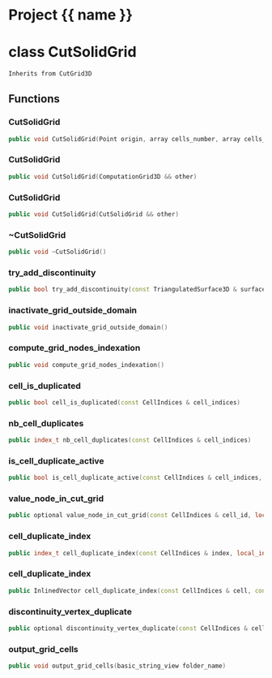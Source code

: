<script setup>
import {useRoute} from 'vitepress'
const {path} = useRoute()
const tokens = path.split('/')
const words = tokens[2].split('-');
for (let i = 0; i < words.length; i++) {
    words[i] = words[i].charAt(0).toUpperCase() + words[i].slice(1);
    words[i] = words[i].replace('geode', 'Geode')
}
const name = words.join('-');
</script>
# Project {{ name }}

# class CutSolidGrid


```cpp
Inherits from CutGrid3D
```



## Functions

### CutSolidGrid

```cpp
public void CutSolidGrid(Point origin, array cells_number, array cells_length)
```


### CutSolidGrid

```cpp
public void CutSolidGrid(ComputationGrid3D && other)
```


### CutSolidGrid

```cpp
public void CutSolidGrid(CutSolidGrid && other)
```


### ~CutSolidGrid

```cpp
public void ~CutSolidGrid()
```


### try_add_discontinuity

```cpp
public bool try_add_discontinuity(const TriangulatedSurface3D & surface)
```


### inactivate_grid_outside_domain

```cpp
public void inactivate_grid_outside_domain()
```


### compute_grid_nodes_indexation

```cpp
public void compute_grid_nodes_indexation()
```


### cell_is_duplicated

```cpp
public bool cell_is_duplicated(const CellIndices & cell_indices)
```


### nb_cell_duplicates

```cpp
public index_t nb_cell_duplicates(const CellIndices & cell_indices)
```


### is_cell_duplicate_active

```cpp
public bool is_cell_duplicate_active(const CellIndices & cell_indices, index_t cell_duplicate_index)
```


### value_node_in_cut_grid

```cpp
public optional value_node_in_cut_grid(const CellIndices & cell_id, local_index_t cell_node_id, index_t cell_duplicate_id)
```


### cell_duplicate_index

```cpp
public index_t cell_duplicate_index(const CellIndices & index, local_index_t cell_node_id)
```


### cell_duplicate_index

```cpp
public InlinedVector cell_duplicate_index(const CellIndices & cell, const Point3D & position)
```


### discontinuity_vertex_duplicate

```cpp
public optional discontinuity_vertex_duplicate(const CellIndices & cell_indices, const uuid & discontinuity_id, index_t discontinuity_vertex, index_t discontinuity_facet, const Vector3D & normal_towards_duplicate)
```


### output_grid_cells

```cpp
public void output_grid_cells(basic_string_view folder_name)
```




